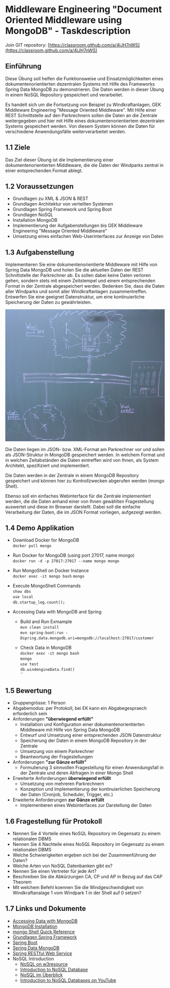 # Middleware Engineering "Document Oriented Middleware using MongoDB" - Taskdescription
Join GIT repository: [https://classroom.github.com/a/4iJH7nWS](https://classroom.github.com/a/4iJH7nWS)  


## Einführung

Diese Übung soll helfen die Funktionsweise und Einsatzmöglichkeiten eines dokumentenorientierten dezentralen Systems mit Hilfe des Frameworks Spring Data MongoDB zu demonstrieren. Die Daten werden in dieser Übung in einem NoSQL Repository gespeichert und verarbeitet.

Es handelt sich um die Fortsetzung von Beispiel zu Windkraftanlagen, GEK Middleware Engineering "Message Oriented Middleware". Mit Hilfe einer REST Schnittstelle auf den Parkrechnern sollen die Daten an die Zentrale weitergegeben und hier mit Hilfe eines dokumentenorientiertem dezentralen Systems gespeichert werden. Von diesem System können die Daten für verschiedene Anwendungsfälle weiterverarbeitet werden.


## 1.1 Ziele

Das Ziel dieser Übung ist die Implementierung einer dokumentenorientierten Middleware, die die Daten der Windparks zentral in einer entsprechenden Format ablegt.


## 1.2 Voraussetzungen

* Grundlagen zu XML & JSON & REST
* Grundlagen Architektur von verteilten Systemen
* Grundlagen Spring Framework und Spring Boot
* Grundlagen NoSQL
* Installation MongoDB
* Implementierung der Aufgabenstellungen bis GEK Middleware Engineering "Message Oriented Middleware"
* Umsetzung eines einfachen Web-Userinterfaces zur Anzeige von Daten


## 1.3 Aufgabenstellung

Implementieren Sie eine dokumentenorientierte Middleware mit Hilfe von Spring Data MongoDB und holen Sie die aktuellen Daten der REST Schnittstelle der Parkrechner ab. Es sollen dabei keine Daten verloren gehen, sondern stets mit einem Zeitstempel und einem entsprechenden Format in der Zentrale abgespeichert werden. Bedenken Sie, dass die Daten aller Windparks und somit aller Windkraftanlagen zusammentreffen. Entwerfen Sie eine geeignet Datenstruktur, um eine kontinuierliche Speicherung der Daten zu gewährleisten.


![Windpark - Zentrale - Document Oriented Middleware](dezsys_windpark.png)

Die Daten liegen im JSON- bzw. XML-Format am Parkrechner vor und sollen als JSON-Struktur in MongoDB gespeichert werden. In welchem Format und in welchen Zeitabständen die Daten eintreffen wird von Ihnen, als System Architekt, spezifiziert und implementiert.

Die Daten werden in der Zentrale in einem MongoDB Repository gespeichert und können hier zu Kontrollzwecken abgerufen werden (mongo Shell).

Ebenso soll ein einfaches Webinterface für die Zentrale implementiert werden, die die Daten anhand einer von Ihnen gewählten Fragestellung auswertet und diese im Browser darstellt. Dabei soll die einfache Verarbeitung der Daten, die im JSON Format vorliegen, aufgezeigt werden.


## 1.4 Demo Applikation

* Download Docker for MongoDB  
  `docker pull mongo`  

* Run Docker for MongoDB (using port 27017, name mongo)  
  `docker run -d -p 27017:27017 --name mongo mongo`  

* Run MongoShell on Docker Instance  
  `docker exec -it mongo bash`
  `mongo`  

* Execute MongoShell Commands  
	`show dbs`  
	`use local`  
	`db.startup_log.count();`  

* Accessing Data with MongoDB and Spring  
  - Build and Run Exmample  
	  `mvn clean install`  
	  `mvn spring-boot:run -Dspring.data.mongodb.uri=mongodb://localhost:27017/customer`  

  - Check Data in MongoDB  
		`docker exec -it mongo bash`  
		`mongo`  
		`use test`  
		`db.windengineData.find()`  
	  	``


## 1.5 Bewertung  

*   Gruppengrösse: 1 Person
*   Abgabemodus: per Protokoll, bei EK kann ein Abgabegespraech erforderlich sein
*   Anforderungen **"überwiegend erfüllt"**
    * Installation und Konfiguration einer dokumentenorientierten Middleware mit Hilfe von Spring Data MongoDB
    * Entwurf und Umsetzung einer entsprechenden JSON Datenstruktur
    * Speicherung der Daten in einem MongoDB Repository in der Zentrale
    * Umsetzung von einem Parkrechner
    * Beantwortung der Fragestellungen   
*   Anforderungen **"zur Gänze erfüllt"**
    * Formulierung 3 sinnvollen Fragestellung für einen Anwendungsfall in der Zentrale und deren Abfragen in einer Mongo Shell
*  Erweiterte Anforderungen **überwiegend erfüllt**
    * Umsetzung von mehreren Parkrechnern
    * Konzeption und Implementierung der kontinuierlichen Speicherung der Daten (Cronjob, Scheduler, Trigger, etc.)
*  Erweiterte Anforderungen **zur Gänze erfüllt**
    *   Implementieren eines Webinterfaces zur Darstellung der Daten

## 1.6 Fragestellung für Protokoll

+ Nennen Sie 4 Vorteile eines NoSQL Repository im Gegensatz zu einem relationalen DBMS
+ Nennen Sie 4 Nachteile eines NoSQL Repository im Gegensatz zu einem relationalen DBMS
+ Welche Schwierigkeiten ergeben sich bei der Zusammenführung der Daten?
+ Welche Arten von NoSQL Datenbanken gibt es?
+ Nennen Sie einen Vertreter für jede Art?
+ Beschreiben Sie die Abkürzungen CA, CP und AP in Bezug auf das CAP Theorem
+ Mit welchem Befehl koennen Sie die Windgeschwindigkeit von Windkraftanalage 1 vom Windpark 1 in der Shell auf 0 setzen?

## 1.7 Links und Dokumente
* [Accessing Data with MongoDB](https://spring.io/guides/gs/accessing-data-mongodb/)
* [MongoDB Installation](https://docs.mongodb.com/manual/administration/install-community/)
* [mongo Shell Quick Reference](https://docs.mongodb.com/manual/reference/mongo-shell/)
* [Grundlagen Spring Framework](https://spring.io/)
* [Spring Boot](https://spring.io/guides/gs/spring-boot/)
* [Spring Data MongoDB](https://spring.io/projects/spring-data-mongodb)
* [Spring RESTful Web Service](https://spring.io/guides/gs/rest-service/#use-maven)
* NoSQL Introduction
  - [NoSQL on w3resource](https://www.w3resource.com/mongodb/nosql.php)  
  - [Introduction to NoSQL Database](https://www.edureka.co/blog/introduction-to-nosql-database/)  
  - [NoSQL im Überblick](https://www.heise.de/ct/artikel/NoSQL-im-Ueberblick-1012483.html)  
  - [Introduction to NoSQL Databases on YouTube ](https://www.youtube.com/watch?v=2yQ9TGFpDuM)  
